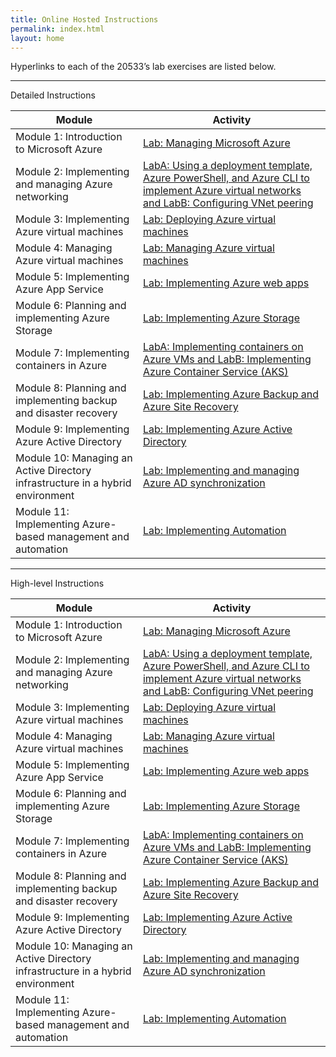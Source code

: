 ```yaml
---
title: Online Hosted Instructions
permalink: index.html
layout: home
---
```


Hyperlinks to each of the 20533’s lab exercises are listed below.

---
Detailed Instructions

| Module | Activity |
| --- | --- |
| Module 1: Introduction to Microsoft Azure | [Lab: Managing Microsoft Azure](Instructions/20533D_LAB_AK_01.md) |
| Module 2: Implementing and managing Azure networking | [LabA: Using a deployment template, Azure PowerShell, and Azure CLI to implement Azure virtual networks and LabB: Configuring VNet peering](Instructions/20533D_LAB_AK_02.md) |
| Module 3: Implementing Azure virtual machines | [Lab: Deploying Azure virtual machines](Instructions/20533D_LAB_AK_03.md) |
| Module 4: Managing Azure virtual machines | [Lab: Managing Azure virtual machines](Instructions/20533D_LAB_AK_04.md) |
| Module 5: Implementing Azure App Service | [Lab: Implementing Azure web apps](Instructions/20533D_LAB_AK_05.md) |
| Module 6: Planning and implementing Azure Storage | [Lab: Implementing Azure Storage](Instructions/20533D_LAB_AK_06.md) |
| Module 7: Implementing containers in Azure | [LabA: Implementing containers on Azure VMs and LabB: Implementing Azure Container Service (AKS)](Instructions/20533D_LAB_AK_07.md) |
| Module 8: Planning and implementing backup and disaster recovery | [Lab: Implementing Azure Backup and Azure Site Recovery](Instructions/20533D_LAB_AK_08.md) |
| Module 9: Implementing Azure Active Directory | [Lab: Implementing Azure Active Directory](Instructions/20533D_LAB_AK_09.md) |
| Module 10: Managing an Active Directory infrastructure in a hybrid environment | [Lab: Implementing and managing Azure AD synchronization](Instructions/20533D_LAB_AK_10.md) |
| Module 11: Implementing Azure-based management and automation | [Lab: Implementing Automation](Instructions/20533D_LAB_AK_11.md) |

---
High-level Instructions

| Module | Activity |
| --- | --- |
| Module 1: Introduction to Microsoft Azure | [Lab: Managing Microsoft Azure](Instructions/20533D_LAB_01.md) |
| Module 2: Implementing and managing Azure networking | [LabA: Using a deployment template, Azure PowerShell, and Azure CLI to implement Azure virtual networks and LabB: Configuring VNet peering](Instructions/20533D_LAB_02.md) |
| Module 3: Implementing Azure virtual machines | [Lab: Deploying Azure virtual machines](Instructions/20533D_LAB_03.md) |
| Module 4: Managing Azure virtual machines | [Lab: Managing Azure virtual machines](Instructions/20533D_LAB_04.md) |
| Module 5: Implementing Azure App Service | [Lab: Implementing Azure web apps](Instructions/20533D_LAB_05.md) |
| Module 6: Planning and implementing Azure Storage | [Lab: Implementing Azure Storage](Instructions/20533D_LAB_06.md) |
| Module 7: Implementing containers in Azure | [LabA: Implementing containers on Azure VMs and LabB: Implementing Azure Container Service (AKS)](Instructions/20533D_LAB_07.md) |
| Module 8: Planning and implementing backup and disaster recovery | [Lab: Implementing Azure Backup and Azure Site Recovery](Instructions/20533D_LAB_08.md) |
| Module 9: Implementing Azure Active Directory | [Lab: Implementing Azure Active Directory](Instructions/20533D_LAB_09.md) |
| Module 10: Managing an Active Directory infrastructure in a hybrid environment | [Lab: Implementing and managing Azure AD synchronization](Instructions/20533D_LAB_10.md) |
| Module 11: Implementing Azure-based management and automation | [Lab: Implementing Automation](Instructions/20533D_LAB_11.md) |

